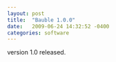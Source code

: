 ```yaml
---
layout: post
title:  "Bauble 1.0.0"
date:   2009-06-24 14:32:52 -0400
categories: software
---
```

version 1.0 released.